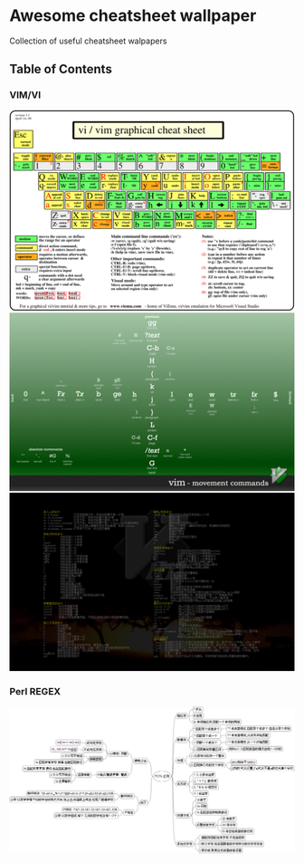 # Awesome cheatsheet wallpaper

Collection of useful cheatsheet walpapers

## Table of Contents

### VIM/VI

![vi-by-keyboard.tiff](wallpapers/vi-by-keyboard.tiff)
![vim-by-direction.png](wallpapers/vim-by-direction.png)
![vi-by-type.png](wallpapers/vi-by-type.png)

### Perl REGEX

![Perl-REGEX.png](wallpapers/Perl-REGEX.png)
